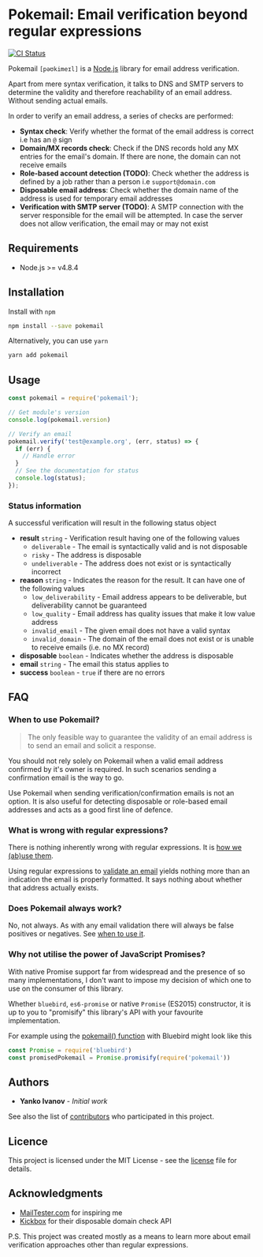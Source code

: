 # Pokemail: Email verification beyond regular expressions

[![CI Status](https://travis-ci.org/lunohodov/pokemail.svg?branch=master)](https://travis-ci.org/lunohodov/pokemail)

Pokemail `[pəʊkimeɪl]` is a [Node.js](http://nodejs.org) library for email address verification.

Apart from mere syntax verification, it talks to DNS and SMTP servers to determine the validity and
therefore reachability of an email address. Without sending actual emails.

In order to verify an email address, a series of checks are performed:

* **Syntax check**: Verify whether the format of the email address is correct i.e has an `@` sign
* **Domain/MX records check**: Check if the DNS records hold any MX entries for the email's domain. If there are none, the domain can not receive emails
* **Role-based account detection (TODO)**: Check whether the address is defined by a job rather than a person i.e `support@domain.com`
* **Disposable email address**: Check whether the domain name of the address is used for temporary email addresses
* **Verification with SMTP server (TODO)**: A SMTP connection with the server responsible for the email will be attempted. In case the server does not allow verification, the email may or may not exist

## Requirements

* Node.js >= v4.8.4

## Installation

Install with `npm`

```bash
npm install --save pokemail
```

Alternatively, you can use `yarn`

```bash
yarn add pokemail
```

## Usage

```javascript
const pokemail = require('pokemail');

// Get module's version
console.log(pokemail.version)

// Verify an email
pokemail.verify('test@example.org', (err, status) => {
  if (err) {
    // Handle error
  }
  // See the documentation for status
  console.log(status);
});
```

### Status information

A successful verification will result in the following status object

* **result** `string` - Verification result having one of the following values
  * `deliverable` - The email is syntactically valid and is not disposable
  * `risky` - The address is disposable
  * `undeliverable` - The address does not exist or is syntactically incorrect
* **reason** `string` - Indicates the reason for the result. It can have one of the following values
  * `low_deliverability` - Email address appears to be deliverable, but deliverability cannot be guaranteed
  * `low_quality` - Email address has quality issues that make it low value address
  * `invalid_email` - The given email does not have a valid syntax
  * `invalid_domain` - The domain of the email does not exist or is unable to receive emails (i.e. no MX record)
* **disposable** `boolean` - Indicates whether the address is disposable
* **email** `string` - The email this status applies to
* **success** `boolean` - `true` if there are no errors

## FAQ

### When to use Pokemail?

> The only feasible way to guarantee the validity of an email address is to send an email and solicit a response.

You should not rely solely on Pokemail when a valid email address confirmed by it's owner is required.
In such scenarios sending a confirmation email is the way to go.

Use Pokemail when sending verification/confirmation emails is not an option. It is also useful
for detecting disposable or role-based email addresses and acts as a good first line of defence.

### What is wrong with regular expressions?

There is nothing inherently wrong with regular expressions. It is [how we (ab)use them](https://blog.codinghorror.com/regex-use-vs-regex-abuse/).

Using regular expressions to [validate an email](http://www.ex-parrot.com//~pdw/Mail-RFC822-Address.html) yields nothing more than an indication the email is properly formatted. It says nothing about whether that address actually exists.

### Does Pokemail always work?

No, not always. As with any email validation there will always be false positives or negatives. See [when to use it](#when-to-use-pokemail).

### Why not utilise the power of JavaScript Promises?

With native Promise support far from widespread and the presence of so many
implementations, I don't want to impose my decision of which one to use on the
consumer of this library.

Whether `bluebird`, `es6-promise` or native `Promise` (ES2015) constructor, it
is up to you to "promisify" this library's API with your favourite implementation.

For example using the [pokemail() function](src/pokemail.js) with Bluebird might
look like this

```javascript
const Promise = require('bluebird')
const promisedPokemail = Promise.promisify(require('pokemail'))
```

## Authors

* **Yanko Ivanov** - *Initial work*

See also the list of [contributors](https://github.com/lunohodov/pokemail/graphs/contributors) who participated in this project.

## Licence

This project is licensed under the MIT License - see the [license](LICENSE.md) file for details.

## Acknowledgments

* [MailTester.com](http://www.mailtester.com) for inspiring me
* [Kickbox](https://kickbox.io) for their disposable domain check API 

P.S. This project was created mostly as a means to learn more about email verification approaches other than regular expressions.

